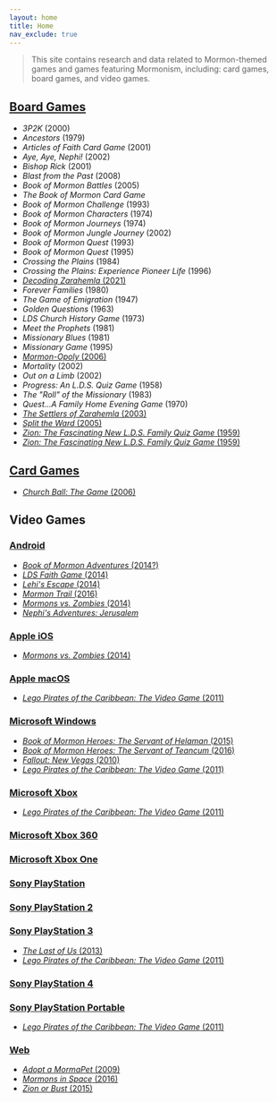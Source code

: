```yaml
---
layout: home
title: Home
nav_exclude: true
---
```


> This site contains research and data related to Mormon-themed games and games featuring Mormonism, including: card games, board games, and video games.

## [Board Games](board-games)<a name="board-games"></a>

- _3P2K_ (2000)
- _Ancestors_ (1979)
- _Articles of Faith Card Game_ (2001)
- _Aye, Aye, Nephi!_ (2002)
- _Bishop Rick_ (2001)
- _Blast from the Past_ (2008)
- _Book of Mormon Battles_ (2005)
- _The Book of Mormon Card Game_
- _Book of Mormon Challenge_ (1993)
- _Book of Mormon Characters_ (1974)
- _Book of Mormon Journeys_ (1974)
- _Book of Mormon Jungle Journey_ (2002)
- _Book of Mormon Quest_ (1993)
- _Book of Mormon Quest_ (1995)
- _Crossing the Plains_ (1984)
- _Crossing the Plains: Experience Pioneer Life_ (1996)
- [_Decoding Zarahemla_ (2021)](board-games#decoding-zarahemla)
- _Forever Families_ (1980)
- _The Game of Emigration_ (1947)
- _Golden Questions_ (1963)
- _LDS Church History Game_ (1973)
- _Meet the Prophets_ (1981)
- _Missionary Blues_ (1981)
- _Missionary Game_ (1995)
- [_Mormon-Opoly_ (2006)](board-games#mormon-opoly)
- _Mortality_ (2002)
- _Out on a Limb_ (2002)
- _Progress: An L.D.S. Quiz Game_ (1958)
- _The "Roll" of the Missionary_ (1983)
- _Quest...A Family Home Evening Game_ (1970)
- [_The Settlers of Zarahemla_ (2003)](board-games#the-settlers-of-zarahemla)
- [_Split the Ward_ (2005)](board-games#split-the-ward)
- [_Zion: The Fascinating New L.D.S. Family Quiz Game_ (1959)](board-games#zion-the-fascinating-new-lds-family-quiz-game)
- [_Zion: The Fascinating New L.D.S. Family Quiz Game_ (1959)](board-games#zion-the-fascinating-new-lds-family-quiz-game)

## [Card Games](card-games)<a name="card-games"></a>

- [_Church Ball: The Game_ (2006)](card-games#church-ball)

## Video Games

### [Android](android)<a name="android"></a>

- [_Book of Mormon Adventures_ (2014?)](android)
- [_LDS Faith Game_ (2014)](android)
- [_Lehi's Escape_ (2014)](android)
- [_Mormon Trail_ (2016)](android)
- [_Mormons vs. Zombies_ (2014)](android)
- [_Nephi's Adventures: Jerusalem_](android)

### [Apple iOS](ios)<a name="ios"></a>

- [_Mormons vs. Zombies_ (2014)](ios#mormons-vs-zombies)

### [Apple macOS](macos)<a name="macos"></a>

- [_Lego Pirates of the Caribbean: The Video Game_ (2011)](macos#lego-pirates-of-the-caribbean)

### [Microsoft Windows](windows)<a name="windows"></a>

- [_Book of Mormon Heroes: The Servant of Helaman_ (2015)](windows)
- [_Book of Mormon Heroes: The Servant of Teancum_ (2016)](windows)
- [_Fallout: New Vegas_ (2010)](windows)
- [_Lego Pirates of the Caribbean: The Video Game_ (2011)](windows)

### [Microsoft Xbox](xbox)<a name="xbox"></a>

- [_Lego Pirates of the Caribbean: The Video Game_ (2011)](xbox)

### [Microsoft Xbox 360](xbox)<a name="xbox-360"></a>

### [Microsoft Xbox One](xbox)<a name="xbox-one"></a>

### [Sony PlayStation](playstation#playstation)<a name="playstation"></a>

### [Sony PlayStation 2](playstation#playstation-2)<a name="playstation-2"></a>

### [Sony PlayStation 3](playstation#playstation-3)<a name="playstation-3"></a>

- [_The Last of Us_ (2013)](playstation#the-last-of-us)
- [_Lego Pirates of the Caribbean: The Video Game_ (2011)](playstation#lego-pirates-of-the-caribbean)

### [Sony PlayStation 4](playstation#playstation-4)

### [Sony PlayStation Portable](playstation#playstation-portable)

- [_Lego Pirates of the Caribbean: The Video Game_ (2011)](playstation)

### [Web](web)<a name="web"></a>

- [_Adopt a MormaPet_ (2009)](web)
- [_Mormons in Space_ (2016)](web)
- [_Zion or Bust_ (2015)](web)
